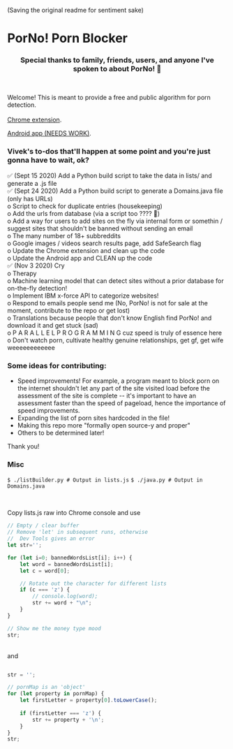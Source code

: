 (Saving the original readme for sentiment sake)

# PorNo! Porn Blocker

<h3 align="center"> Special thanks to family, friends, users, and anyone I've spoken to about PorNo! 💛 </h3>

<br>

Welcome! This is meant to provide a free and public algorithm for porn detection.
<br>
<br>
<a href="https://chrome.google.com/webstore/detail/porno-porn-blocker-beta/fnfchnplgejcfmphhboehhlpcjnjkomp" target="_blank">Chrome extension</a>.

<a href="https://play.google.com/store/apps/details?id=us.mrvivacio.porno">Android app (NEEDS WORK)</a>.
<br>


### Vivek's to-dos that'll happen at some point and you're just gonna have to wait, ok?
✅ (Sept 15 2020) Add a Python build script to take the data in lists/ and generate a .js file 
<br>
✅ (Sept 24 2020) Add a Python build script to generate a Domains.java file (only has URLs) 
<br>
o Script to check for duplicate entries (housekeeping)
<br>
o Add the urls from database (via a script too ???? 👀)
<br>
o Add a way for users to add sites on the fly via internal form or somethin / suggest sites that shouldn't be banned without sending an email
<br>
o The many number of 18+ subbreddits
<br>
o Google images / videos search results page, add SafeSearch flag
<br>
o Update the Chrome extension and clean up the code
<br>
o Update the Android app and CLEAN up the code
<br>
✅ (Nov 3 2020) Cry
<br>
o Therapy
<br>
o Machine learning model that can detect sites without a prior database for on-the-fly detection!
<br>
o Implement IBM x-force API to categorize websites!
<br>
o Respond to emails people send me (No, PorNo! is not for sale at the moment, contribute to the repo or get lost)
<br>
o Translations because people that don't know English find PorNo! and download it and get stuck (sad)
<br>
o P A R A L L E L  P R O G R A M M I N G cuz speed is truly of essence here
<br>
o Don't watch porn, cultivate healthy genuine relationships, get gf, get wife weeeeeeeeeeee



### Some ideas for contributing:
<ul>
<li>
Speed improvements! For example, a program meant to block porn on the internet shouldn't let any part of the site visited
load before the assessment of the site is complete -- it's important to have an assessment faster than the speed of pageload, hence the importance of speed improvements.
</li>

<li>
Expanding the list of porn sites hardcoded in the file! 
</li>

<li>
Making this repo more "formally open source-y and proper"
</li>

<li>
Others to be determined later!
</li>

</ul>

Thank you!



### Misc
`$ ./listBuilder.py # Output in lists.js`
`$ ./java.py # Output in Domains.java`

<br>

Copy lists.js raw into Chrome console and use

```JavaScript
// Empty / clear buffer 
// Remove 'let' in subsequent runs, otherwise 
//  Dev Tools gives an error
let str=''; 

for (let i=0; bannedWordsList[i]; i++) {
    let word = bannedWordsList[i];
    let c = word[0];

    // Rotate out the character for different lists
    if (c === 'z') {
        // console.log(word);
        str += word + "\n";
    }
}

// Show me the money type mood
str;
```
<br>and

```JavaScript

str = '';

// pornMap is an 'object'
for (let property in pornMap) {
    let firstLetter = property[0].toLowerCase();
    
    if (firstLetter === 'z') {
        str += property + '\n';
    }
}
str;
```
